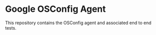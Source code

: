 # Google OSConfig Agent

This repository contains the OSConfig agent and associated end to end tests.

